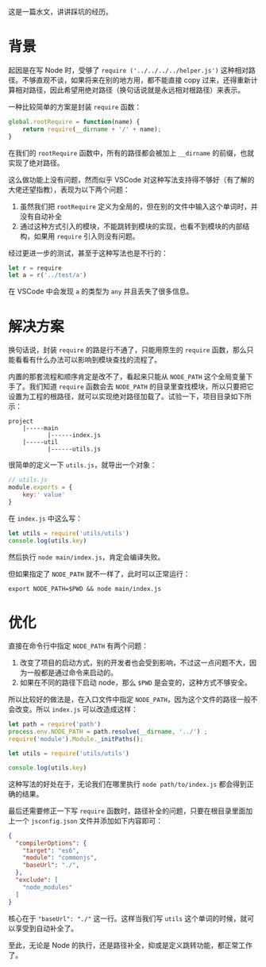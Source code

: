 这是一篇水文，讲讲踩坑的经历。

# 背景

起因是在写 Node 时，受够了 `require ('../../../../helper.js')` 这种相对路径。不够直观不谈，如果将来在别的地方用，都不能直接 copy 过来，还得重新计算相对路径，因此希望用绝对路径（换句话说就是永远相对根路径）来表示。

一种比较简单的方案是封装 `require` 函数：

```js
global.rootRequire = function(name) {
    return require(__dirname + '/' + name);
}
```

在我们的 `rootRequire` 函数中，所有的路径都会被加上 `__dirname` 的前缀，也就实现了绝对路径。

这么做功能上没有问题，然而似乎 VSCode 对这种写法支持得不够好（有了解的大佬还望指教），表现为以下两个问题：

1. 虽然我们把 `rootRequire` 定义为全局的，但在别的文件中输入这个单词时，并没有自动补全
2. 通过这种方式引入的模块，不能跳转到模块的实现，也看不到模块的内部结构，如果用 `require` 引入则没有问题。

经过更进一步的测试，甚至于这种写法也是不行的：

```js
let r = require
let a = r('../test/a')
```

在 VSCode 中会发现 `a` 的类型为 `any` 并且丢失了很多信息。

# 解决方案

换句话说，封装 `require` 的路是行不通了，只能用原生的 `require` 函数，那么只能看看有什么办法可以影响到模块查找的流程了。

内置的那套流程和顺序肯定是改不了，看起来只能从 `NODE_PATH` 这个全局变量下手了。我们知道 `require` 函数会去 `NODE_PATH` 的目录里查找模块，所以只要把它设置为工程的根路径，就可以实现绝对路径加载了。试验一下，项目目录如下所示：

```
project
    |-----main
           |------index.js
    |-----util
           |------utils.js
```

很简单的定义一下 `utils.js`，就导出一个对象：

```js
// utils.js
module.exports = {
    key:' value'
}
```

在 `index.js` 中这么写：

```js
let utils = require('utils/utils')
console.log(utils.key)
```

然后执行 `node main/index.js`，肯定会编译失败。

但如果指定了 `NODE_PATH` 就不一样了，此时可以正常运行：

```shell
export NODE_PATH=$PWD && node main/index.js
```

# 优化

直接在命令行中指定 `NODE_PATH` 有两个问题：

1. 改变了项目的启动方式，别的开发者也会受到影响，不过这一点问题不大，因为一般都是通过命令来启动的。
2. 如果在不同的路径下启动 node，那么 `$PWD` 是会变的，这种方式不够安全。

所以比较好的做法是，在入口文件中指定 `NODE_PATH`，因为这个文件的路径一般不会改变。所以 `index.js` 可以改造成这样：

```js
let path = require('path')
process.env.NODE_PATH = path.resolve(__dirname, '../') ;
require('module').Module._initPaths();

let utils = require('utils/utils')

console.log(utils.key)
```

这种写法的好处在于，无论我们在哪里执行 `node path/to/index.js` 都会得到正确的结果。

最后还需要修正一下写 `require` 函数时，路径补全的问题，只要在根目录里面加上一个 `jsconfig.json` 文件并添加如下内容即可：

```json
{
  "compilerOptions": {
    "target": "es6",
    "module": "commonjs",
    "baseUrl": "./",
  },
  "exclude": [
    "node_modules"
  ]
}
```

核心在于 `"baseUrl": "./"` 这一行。这样当我们写 `utils` 这个单词的时候，就可以享受到自动补全了。

至此，无论是 Node 的执行，还是路径补全，抑或是定义跳转功能，都正常工作了。